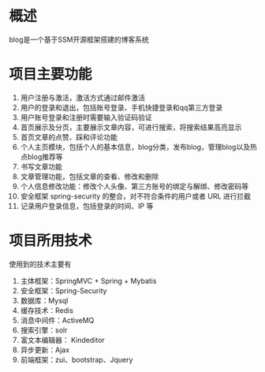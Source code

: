 # 概述

blog是一个基于SSM开源框架搭建的博客系统

# 项目主要功能

1. 用户注册与激活，激活方式通过邮件激活
2. 用户的登录和退出，包括账号登录、手机快捷登录和qq第三方登录
3. 用户账号登录和注册时需要输入验证码验证
4. 首页展示及分页，主要展示文章内容，可进行搜索，将搜索结果高亮显示
5. 首页文章的点赞、踩和评论功能
6. 个人主页模块，包括个人的基本信息，blog分类，发布blog，管理blog以及热点blog推荐等
7. 书写文章功能
8. 文章管理功能，包括文章的查看、修改和删除
9. 个人信息修改功能：修改个人头像、第三方账号的绑定与解绑、修改密码等
10. 安全框架 spring-security 的整合，对不符合条件的用户或者 URL 进行拦截
11. 记录用户登录信息，包括登录的时间、IP 等

# 项目所用技术

使用到的技术主要有

1. 主体框架：SpringMVC + Spring + Mybatis
2. 安全框架：Spring-Security
3. 数据库：Mysql
4. 缓存技术：Redis
5. 消息中间件：ActiveMQ
6. 搜索引擎：solr
7. 富文本编辑器： Kindeditor
8. 异步更新：Ajax
9. 前端框架：zui、bootstrap、Jquery
